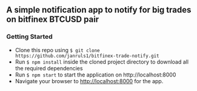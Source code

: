 ## A simple notification app to notify for big trades on bitfinex BTCUSD pair

### Getting Started

- Clone this repo using `$ git clone https://github.com/janruls1/bitfinex-trade-notify.git`
- Run `$ npm install` inside the cloned project directory to download all the required dependencies
- Run `$ npm start` to start the application on http://localhost:8000
- Navigate your browser to [http://localhost:8000](http://localhost:8000) for the app.

##